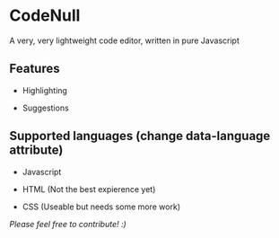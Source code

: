 # CodeNull
A very, very lightweight code editor, written in pure Javascript


## Features
* Highlighting

* Suggestions


## Supported languages (change data-language attribute)
- Javascript 

- HTML (Not the best expierence yet)

- CSS (Useable but needs some more work)



_Please feel free to contribute! :)_
